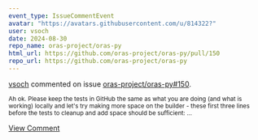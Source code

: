 ```yaml
---
event_type: IssueCommentEvent
avatar: "https://avatars.githubusercontent.com/u/814322?"
user: vsoch
date: 2024-08-30
repo_name: oras-project/oras-py
html_url: https://github.com/oras-project/oras-py/pull/150
repo_url: https://github.com/oras-project/oras-py
---
```


<a href='https://github.com/vsoch' target='_blank'>vsoch</a> commented on issue <a href='https://github.com/oras-project/oras-py/pull/150' target='_blank'>oras-project/oras-py#150</a>.

<small>Ah ok. Please keep the tests in GitHub the same as what you are doing (and what is working) locally and let's try making more space on the builder - these first three lines before the tests to cleanup and add space should be sufficient:...</small>

<a href='https://github.com/oras-project/oras-py/pull/150' target='_blank'>View Comment</a>